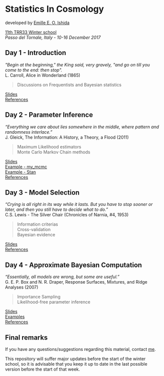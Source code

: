 # Statistics In Cosmology  
developed by [Emille E. O. Ishida](www.emilleishida.com)

[11th TRR33 Winter school](http://darkuniverse.uni-hd.de/view/Main/WinterSchool17)  
*Passo del Tornale, Italy - 10-16 December 2017*



## Day 1 - Introduction

*"Begin at the beginning," the King said, very gravely, "and go on till you come to the end: then stop".*  
L. Carroll, Alice in Wonderland (1865)

> Discussions on Frequentists and Bayesian statistics  
    
[Slides](https://github.com/emilleishida/StatisticsInCosmology/tree/master/I_Frequentist_vs_Bayesian/StatisticsInCosmology_day1.pdf)  
[References](https://github.com/emilleishida/StatisticsInCosmology/tree/master/I_Frequentist_vs_Bayesian/references)  

## Day 2 - Parameter Inference  

*“Everything we care about lies somewhere in the middle, where pattern and randomness interlace.”*  
J. Gleick, The Information: A History, a Theory, a Flood (2011)  

> Maximum Likelihood estimators  
> Monte Carlo Markov Chain methods  

[Slides](https://github.com/emilleishida/StatisticsInCosmology/tree/master/II_Parameter_Inference/StatisticsInCosmology_day2.pdf)  
[Example - my_mcmc](https://github.com/emilleishida/StatisticsInCosmology/tree/master/II_Parameter_Inference/my_first_MCMC.py)  
[Example - Stan](https://github.com/astrobayes/BMAD/blob/master/chapter_4/code_4.3.py)  
[References](https://github.com/emilleishida/StatisticsInCosmology/tree/master/II_Parameter_Inference/references)


## Day 3 - Model Selection

*“Crying is all right in its way while it lasts. But you have to stop sooner or later, and then you still have to decide what to do.”*  
C.S. Lewis - The Silver Chair (Chronicles of Narnia, #4, 1953)

> Information criterias  
> Cross-validation  
> Bayesian evidence  
 
[Slides](https://github.com/emilleishida/StatisticsInCosmology/tree/master/III_Model_Selection/StatisticsInCosmology_day3.pdf)  
[References](https://github.com/emilleishida/StatisticsInCosmology/tree/master/III_Model_Selection)

## Day 4 - Approximate Bayesian Computation

*“Essentially, all models are wrong, but some are useful.”*  
 G. E. P. Box and N. R. Draper, Response Surfaces, Mixtures, and Ridge Analyses (2007)

> Importance Sampling  
> Likelihood-free parameter inference  
 
[Slides](https://github.com/emilleishida/StatisticsInCosmology/tree/master/IV_ABC/StatisticsInCosmology_day4.pdf)  
[Examples](https://github.com/emilleishida/StatisticsInCosmology/tree/master/IV_ABC)  
[References](https://github.com/emilleishida/StatisticsInCosmology/tree/master/IV_ABC/references)


## Final remarks

If you have any questions/suggestions regarding this material, contact [me](www.emilleishida.com).

This repository will suffer major updates before the start of the winter school, so it is advisable that you keep it up to date in the last possible version before the start of that week.



